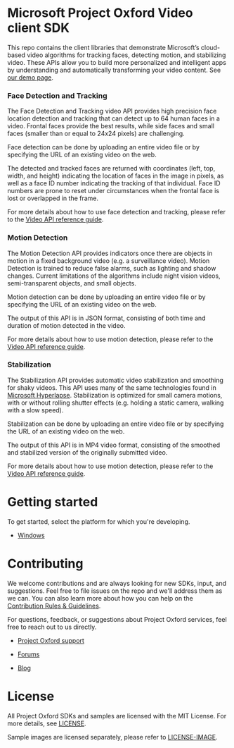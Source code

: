 Microsoft Project Oxford Video client SDK
===================================================

This repo contains the client libraries that demonstrate Microsoft’s cloud-based
video algorithms for tracking faces, detecting motion, and stabilizing video. 
These APIs allow you to build more personalized and intelligent apps by understanding and automatically transforming your video content. See [our demo
page](<https://www.projectoxford.ai/demo/video#stabilization>).

### Face Detection and Tracking
The Face Detection and Tracking video API provides high precision face location detection and tracking that can detect up to 64 human faces in a video. Frontal faces provide the best results, while side faces and small faces (smaller than or equal to 24x24 pixels) are challenging.

Face detection can be done by uploading an entire video file or by specifying the URL of an existing video on the web.

The detected and tracked faces are returned with coordinates (left, top, width, and height) indicating the location of faces in the image in pixels, as well as a face ID number indicating the tracking of that individual. Face ID numbers are prone to reset under circumstances when the frontal face is lost or overlapped in the frame.

For more details about how to use face detection and tracking, please refer to the [Video API reference guide](https://dev.projectoxford.ai/docs/services/565d6516778daf15800928d5/operations/565d6517778daf0978c45e39).

### Motion Detection
The Motion Detection API provides indicators once there are objects in motion in a fixed background video (e.g. a surveillance video). Motion Detection is trained to reduce false alarms, such as lighting and shadow changes. Current limitations of the algorithms include night vision videos, semi-transparent objects, and small objects.

Motion detection can be done by uploading an entire video file or by specifying the URL of an existing video on the web.

The output of this API is in JSON format, consisting of both time and duration of motion detected in the video.

For more details about how to use motion detection, please refer to the [Video API reference guide](https://dev.projectoxford.ai/docs/services/565d6516778daf15800928d5/operations/565d6517778daf0978c45e3a).

### Stabilization
The Stabilization API provides automatic video stabilization and smoothing for shaky videos. This API uses many of the same technologies found in [Microsoft Hyperlapse](http://research.microsoft.com/en-us/um/redmond/projects/hyperlapseapps/). Stabilization is optimized for small camera motions, with or without rolling shutter effects (e.g. holding a static camera, walking with a slow speed).

Stabilization can be done by uploading an entire video file or by specifying the URL of an existing video on the web.

The output of this API is in MP4 video format, consisting of the smoothed and stabilized version of the originally submitted video.

For more details about how to use motion detection, please refer to the [Video API reference guide](https://dev.projectoxford.ai/docs/services/565d6516778daf15800928d5/operations/565d6517778daf0978c45e35).

Getting started
===============

To get started, select the platform for which you're developing.

-   [Windows](<Windows>)

Contributing
============
We welcome contributions and are always looking for new SDKs, input, and
suggestions. Feel free to file issues on the repo and we'll address them as we can. You can also learn more about how you can help on the [Contribution
Rules & Guidelines](</CONTRIBUTING.md>).

For questions, feedback, or suggestions about Project Oxford services, feel free to reach out to us directly.

-   [Project Oxford support](<mailto:oxfordSup@microsoft.com?subject=Project%20Oxford%20Support>)

-   [Forums](<https://social.msdn.microsoft.com/forums/azure/en-US/home?forum=mlapi>)

-   [Blog](<https://blogs.technet.com/b/machinelearning/archive/tags/project+oxford/default.aspx>)

License
=======

All Project Oxford SDKs and samples are licensed with the MIT License. For more details, see
[LICENSE](</LICENSE.md>).

Sample images are licensed separately, please refer to [LICENSE-IMAGE](</LICENSE-IMAGE.md>).

